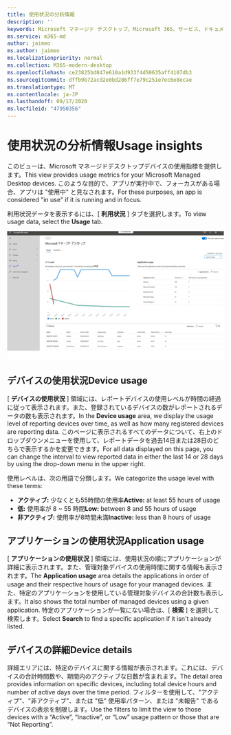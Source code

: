 ```yaml
---
title: 使用状況の分析情報
description: ''
keywords: Microsoft マネージド デスクトップ、Microsoft 365、サービス、ドキュメント
ms.service: m365-md
author: jaimeo
ms.author: jaimeo
ms.localizationpriority: normal
ms.collection: M365-modern-desktop
ms.openlocfilehash: ce23825bd847e610a1d933f4d50635aff4107db3
ms.sourcegitcommit: dffb9b72acd2e0bd286ff7e79c251e7ec6e8ecae
ms.translationtype: MT
ms.contentlocale: ja-JP
ms.lasthandoff: 09/17/2020
ms.locfileid: "47950356"
---
```

# <a name="usage-insights"></a><span data-ttu-id="520f8-103">使用状況の分析情報</span><span class="sxs-lookup"><span data-stu-id="520f8-103">Usage insights</span></span>
<span data-ttu-id="520f8-104">このビューは、Microsoft マネージドデスクトップデバイスの使用指標を提供します。</span><span class="sxs-lookup"><span data-stu-id="520f8-104">This view provides usage metrics for your Microsoft Managed Desktop devices.</span></span> <span data-ttu-id="520f8-105">このような目的で、アプリが実行中で、フォーカスがある場合、アプリは "使用中" と見なされます。</span><span class="sxs-lookup"><span data-stu-id="520f8-105">For these purposes, an app is considered "in use" if it is running and in focus.</span></span>

<span data-ttu-id="520f8-106">利用状況データを表示するには、[ **利用状況** ] タブを選択します。</span><span class="sxs-lookup"><span data-stu-id="520f8-106">To view usage data, select the **Usage** tab.</span></span>

![使用状況ウィンドウ](../../media/insights_usage.png)

## <a name="device-usage"></a><span data-ttu-id="520f8-111">デバイスの使用状況</span><span class="sxs-lookup"><span data-stu-id="520f8-111">Device usage</span></span>

<span data-ttu-id="520f8-112">[ **デバイスの使用状況** ] 領域には、レポートデバイスの使用レベルが時間の経過に従って表示されます。また、登録されているデバイスの数がレポートされるデータの数も表示されます。</span><span class="sxs-lookup"><span data-stu-id="520f8-112">In the **Device usage** area, we display the usage level of reporting devices over time, as well as how many registered devices are reporting data.</span></span> <span data-ttu-id="520f8-113">このページに表示されるすべてのデータについて、右上のドロップダウンメニューを使用して、レポートデータを過去14日または28日のどちらで表示するかを変更できます。</span><span class="sxs-lookup"><span data-stu-id="520f8-113">For all data displayed on this page, you can change the interval to view reported data in either the last 14 or 28 days by using the drop-down menu in the upper right.</span></span>

<span data-ttu-id="520f8-114">使用レベルは、次の用語で分類します。</span><span class="sxs-lookup"><span data-stu-id="520f8-114">We categorize the usage level with these terms:</span></span>

- <span data-ttu-id="520f8-115">**アクティブ:** 少なくとも55時間の使用率</span><span class="sxs-lookup"><span data-stu-id="520f8-115">**Active:** at least 55 hours of usage</span></span>
- <span data-ttu-id="520f8-116">**低:** 使用率が 8 ~ 55 時間</span><span class="sxs-lookup"><span data-stu-id="520f8-116">**Low:** between 8 and 55 hours of usage</span></span>
- <span data-ttu-id="520f8-117">**非アクティブ:** 使用率が8時間未満</span><span class="sxs-lookup"><span data-stu-id="520f8-117">**Inactive:** less than 8 hours of usage</span></span>




## <a name="application-usage"></a><span data-ttu-id="520f8-118">アプリケーションの使用状況</span><span class="sxs-lookup"><span data-stu-id="520f8-118">Application usage</span></span>

<span data-ttu-id="520f8-119">[ **アプリケーションの使用状況** ] 領域には、使用状況の順にアプリケーションが詳細に表示されます。また、管理対象デバイスの使用時間に関する情報も表示されます。</span><span class="sxs-lookup"><span data-stu-id="520f8-119">The **Application usage** area details the applications in order of usage and their respective hours of usage for your managed devices.</span></span> <span data-ttu-id="520f8-120">また、特定のアプリケーションを使用している管理対象デバイスの合計数も表示します。</span><span class="sxs-lookup"><span data-stu-id="520f8-120">It also shows the total number of managed devices using a given application.</span></span> <span data-ttu-id="520f8-121">特定のアプリケーションが一覧にない場合は、[ **検索** ] を選択して検索します。</span><span class="sxs-lookup"><span data-stu-id="520f8-121">Select **Search** to find a specific application if it isn't already listed.</span></span>


## <a name="device-details"></a><span data-ttu-id="520f8-122">デバイスの詳細</span><span class="sxs-lookup"><span data-stu-id="520f8-122">Device details</span></span>
<span data-ttu-id="520f8-123">詳細エリアには、特定のデバイスに関する情報が表示されます。これには、デバイスの合計時間数や、期間内のアクティブな日数が含まれます。</span><span class="sxs-lookup"><span data-stu-id="520f8-123">The detail area provides information on specific devices, including total device hours and number of active days over the time period.</span></span> <span data-ttu-id="520f8-124">フィルターを使用して、"アクティブ"、"非アクティブ"、または "低" 使用率パターン、または "未報告" であるデバイスの表示を制限します。</span><span class="sxs-lookup"><span data-stu-id="520f8-124">Use the filters to limit the view to those devices with a “Active”, “Inactive”, or “Low” usage pattern or those that are “Not Reporting”.</span></span> 
